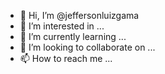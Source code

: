 - 👋 Hi, I’m @jeffersonluizgama
- 👀 I’m interested in ...
- 🌱 I’m currently learning ...
- 💞️ I’m looking to collaborate on ...
- 📫 How to reach me ...

<!---
jeffersonluizgama/jeffersonluizgama is a ✨ special ✨ repository because its `README.md` (this file) appears on your GitHub profile.
You can click the Preview link to take a look at your changes.
--->

